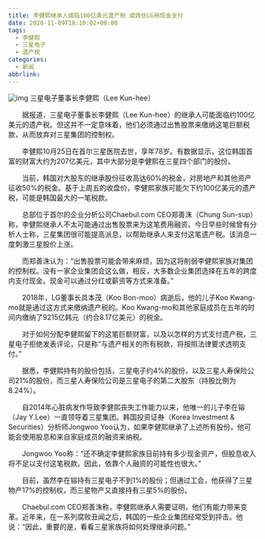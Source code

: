 ```yaml
---
title: 李健熙继承人面临100亿美元遗产税 或效仿LG用现金支付
date: 2020-11-09T18:10:02+08:00
tags:
  - 李健熙
  - 三星电子
  - 遗产税
categories:
  - 新闻
abbrlink:
---
```


![img](https://cdn.jsdelivr.net/gh/yakeing/Documentation@main/Hexo/images/60b3-kcaeqzx1555807.jpg)
三星电子董事长李健熙（Lee Kun-hee）

　　据报道，三星电子董事长李健熙（Lee Kun-hee）的继承人可能面临约100亿美元的遗产税。但这并不一定意味着，他们必须通过出售股票来缴纳这笔巨额税款，从而放弃对三星集团的控制权。

　　李健熙10月25日在首尔三星医院去世，享年78岁。有数据显示，这位韩国首富的财富大约为207亿美元，其中大部分是李健熙在三星四个部门的股份。

　　当前，韩国对大股东的继承股份征收高达60%的税金，对房地产和其他资产征收50%的税金。基于上周五的收盘价，李健熙家族可能欠下约100亿美元的遗产税，可能是韩国最大的一笔税款。

　　总部位于首尔的企业分析公司Chaebul.com CEO郑善洙（Chung Sun-sup）称，李健熙继承人不太可能通过出售股票来为这笔费用融资。今日早些时候曾有分析人士称，三星集团很可能提高派息，以帮助继承人来支付这笔遗产税。该消息一度刺激三星股价上涨。

　　而郑善洙认为：“出售股票可能会带来麻烦，因为这将削弱李健熙家族对集团的控制权。没有一家企业集团会这么做，相反，大多数企业集团选择在五年的跨度内支付现金。现金可以通过分红或薪资等方式来准备。”

　　2018年，LG董事长具本茂（Koo Bon-moo）病逝后，他的儿子Koo Kwang-mo就是通过这方式来缴纳遗产税的。Koo Kwang-mo和其他家庭成员在五年的时间内缴纳了9215亿韩元（约合8.17亿美元）的税金。

　　对于如何分配李健熙留下的这笔巨额财富，以及以怎样的方式支付遗产税，三星电子拒绝发表评论，只是称“与遗产相关的所有税款，将按照法律要求透明支付。”

　　据悉，李健熙持有的股份包括，三星电子约4%的股份，以及三星人寿保险公司21%的股份，而三星人寿保险公司是三星电子的第二大股东（持股比例为8.24%）。

　　自2014年心脏病发作导致李健熙丧失工作能力以来，他唯一的儿子李在镕（Jay Y.Lee）一直领导着三星集团。韩国投资证券（Korea Investment &amp; Securities）分析师Jongwoo Yoo认为，如果李健熙继承了上述所有股份，他可能会使用股息和来自家庭成员的融资来纳税。

　　Jongwoo Yoo称：“还不确定李健熙家族目前持有多少现金资产，但股息收入将不足以支付这笔税款。因此，依靠个人融资的可能性也很大。”

　　目前，虽然李在镕持有三星电子不到1%的股份；但通过工会，他获得了三星物产17%的控制权，而三星物产又直接持有三星5%的股份。

　　Chaebul.com CEO郑善洙称，李健熙继承人需要证明，他们有能力带来变革。近年来，在一系列腐败丑闻之后，韩国的一些企业集团经常受到抨击。他说：“因此，重要的是，看看三星家族将如何处理继承问题。”